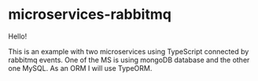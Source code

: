 # microservices-rabbitmq

Hello! 

This is an example with two microservices using TypeScript connected by rabbitmq events.
One of the MS is using mongoDB database and the other one MySQL. 
As an ORM I will use TypeORM.
